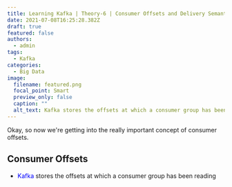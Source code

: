 ```yaml
---
title: Learning Kafka | Theory-6 | Consumer Offsets and Delivery Semantics
date: 2021-07-08T16:25:28.382Z
draft: true
featured: false
authors:
  - admin
tags:
  - Kafka
categories:
  - Big Data
image:
  filename: featured.png
  focal_point: Smart
  preview_only: false
  caption: ""
  alt_text: Kafka stores the offsets at which a consumer group has been reading
---
```

Okay, so now we're getting into the really important concept of consumer offsets.

## Consumer Offsets

- <span style="color:blue">Kafka</span> stores the offsets at which a consumer group has been reading
